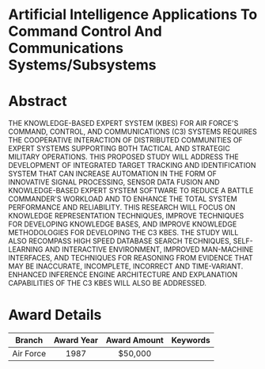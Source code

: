 
Artificial Intelligence Applications To Command Control And Communications Systems/Subsystems
=============================================================================================

# Abstract


THE KNOWLEDGE-BASED EXPERT SYSTEM (KBES) FOR AIR FORCE&apos;S COMMAND, CONTROL, AND COMMUNICATIONS (C3) SYSTEMS REQUIRES THE COOPERATIVE INTERACTION OF DISTRIBUTED COMMUNITIES OF EXPERT SYSTEMS SUPPORTING BOTH TACTICAL AND STRATEGIC MILITARY OPERATIONS. THIS PROPOSED STUDY WILL ADDRESS THE DEVELOPMENT OF INTEGRATED TARGET TRACKING AND IDENTIFICATION SYSTEM THAT CAN INCREASE AUTOMATION IN THE FORM OF INNOVATIVE SIGNAL PROCESSING, SENSOR DATA FUSION AND KNOWLEDGE-BASED EXPERT SYSTEM SOFTWARE TO REDUCE A BATTLE COMMANDER&apos;S WORKLOAD AND TO ENHANCE THE TOTAL SYSTEM PERFORMANCE AND RELIABILITY. THIS RESEARCH WILL FOCUS ON KNOWLEDGE REPRESENTATION TECHNIQUES, IMPROVE TECHNIQUES FOR DEVELOPING KNOWLEDGE BASES, AND IMPROVE KNOWLEDGE METHODOLOGIES FOR DEVELOPING THE C3 KBES. THE STUDY WILL ALSO RECOMPASS HIGH SPEED DATABASE SEARCH TECHNIQUES, SELF-LEARNING AND INTERACTIVE ENVIRONMENT, IMPROVED MAN-MACHINE INTERFACES, AND TECHNIQUES FOR REASONING FROM EVIDENCE THAT MAY BE INACCURATE, INCOMPLETE, INCORRECT AND TIME-VARIANT. ENHANCED INFERENCE ENGINE ARCHITECTURE AND EXPLANATION CAPABILITIES OF THE C3 KBES WILL ALSO BE ADDRESSED.  

# Award Details

|Branch|Award Year|Award Amount|Keywords|
| :---: | :---: | :---: | :---: |
|Air Force|1987|$50,000||
